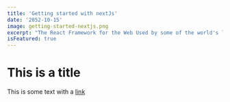 ```yaml
---
title: 'Getting started with nextJs'
date: '2052-10-15'
image: getting-started-nextjs.png
excerpt: "The React Framework for the Web Used by some of the world's largest companies, Next.js enables you to create full-stack web applications by extending the latest React features, and integrating powerful Rust-based JavaScript tooling for the fastest builds."
isFeatured: true
---
```


# This is a title

This is some text with a [link](https://github.com/)
